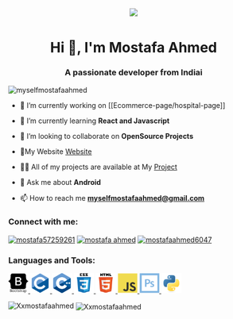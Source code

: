 
<h1 align="center">
<a href="https://git.io/typing-svg">

<img src="https://readme-typing-svg.herokuapp.com/?lines=Hello,+There!+👋;This+is+Mostafa...;Nice+to+meet+you!&center=true&size=30"/>
</a>

</h1>
<h1 align="center">Hi 👋, I'm Mostafa Ahmed</h1>
<h3 align="center">A passionate developer from Indiai</h3>

<p align="left"> <img src="https://komarev.com/ghpvc/?username=myselfmostafaahmed&label=Profile%20views&color=0e75b6&style=flat" alt="myselfmostafaahmed" /> </p>

- 🔭 I’m currently working on [[Ecommerce-page/hospital-page]]

- 🌱 I’m currently learning **React and Javascript**

- 👯 I’m looking to collaborate on **OpenSource Projects**

- 🌱My Website [Website](https://dl-lottery.com/)

- 👨‍💻 All of my projects are available at My  [Project](https://xxmostafaahmed.github.io/Portfolio/)

- 💬 Ask me about **Android**

- 📫 How to reach me **myselfmostafaahmed@gmail.com**

<h3 align="left">Connect with me:</h3>
<p align="left">
<a href="https://twitter.com/mostafa57259261" target="blank"><img align="center" src="https://raw.githubusercontent.com/rahuldkjain/github-profile-readme-generator/master/src/images/icons/Social/twitter.svg" alt="mostafa57259261" height="30" width="40" /></a>
<a href="https://fb.com/mostafa ahmed" target="blank"><img align="center" src="https://raw.githubusercontent.com/rahuldkjain/github-profile-readme-generator/master/src/images/icons/Social/facebook.svg" alt="mostafa ahmed" height="30" width="40" /></a>
<a href="https://instagram.com/mostafaahmed6047" target="blank"><img align="center" src="https://raw.githubusercontent.com/rahuldkjain/github-profile-readme-generator/master/src/images/icons/Social/instagram.svg" alt="mostafaahmed6047" height="30" width="40" /></a>
</p>

<h3 align="left">Languages and Tools:</h3>
<p align="left"> <a href="https://getbootstrap.com" target="_blank" rel="noreferrer"> <img src="https://raw.githubusercontent.com/devicons/devicon/master/icons/bootstrap/bootstrap-plain-wordmark.svg" alt="bootstrap" width="40" height="40"/> </a> <a href="https://www.cprogramming.com/" target="_blank" rel="noreferrer"> <img src="https://raw.githubusercontent.com/devicons/devicon/master/icons/c/c-original.svg" alt="c" width="40" height="40"/> </a> <a href="https://www.w3schools.com/cpp/" target="_blank" rel="noreferrer"> <img src="https://raw.githubusercontent.com/devicons/devicon/master/icons/cplusplus/cplusplus-original.svg" alt="cplusplus" width="40" height="40"/> </a> <a href="https://www.w3schools.com/css/" target="_blank" rel="noreferrer"> <img src="https://raw.githubusercontent.com/devicons/devicon/master/icons/css3/css3-original-wordmark.svg" alt="css3" width="40" height="40"/> </a> <a href="https://www.w3.org/html/" target="_blank" rel="noreferrer"> <img src="https://raw.githubusercontent.com/devicons/devicon/master/icons/html5/html5-original-wordmark.svg" alt="html5" width="40" height="40"/> </a> <a href="https://developer.mozilla.org/en-US/docs/Web/JavaScript" target="_blank" rel="noreferrer"> <img src="https://raw.githubusercontent.com/devicons/devicon/master/icons/javascript/javascript-original.svg" alt="javascript" width="40" height="40"/> </a> <a href="https://www.photoshop.com/en" target="_blank" rel="noreferrer"> <img src="https://raw.githubusercontent.com/devicons/devicon/master/icons/photoshop/photoshop-line.svg" alt="photoshop" width="40" height="40"/> </a> <a href="https://www.python.org" target="_blank" rel="noreferrer"> <img src="https://raw.githubusercontent.com/devicons/devicon/master/icons/python/python-original.svg" alt="python" width="40" height="40"/> </a> </p>

<p><img align="left" src="https://github-readme-stats.vercel.app/api/top-langs?username=Xxmostafaahmed&show_icons=true&locale=en&layout=compact" alt="Xxmostafaahmed" /></p>

<p>&nbsp;<img align="center" src="https://github-readme-stats.vercel.app/api?username=Xxmostafaahmed&show_icons=true&locale=en" alt="Xxmostafaahmed" /></p>
